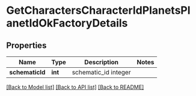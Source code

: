 # GetCharactersCharacterIdPlanetsPlanetIdOkFactoryDetails

## Properties
Name | Type | Description | Notes
------------ | ------------- | ------------- | -------------
**schematicId** | **int** | schematic_id integer | 

[[Back to Model list]](../README.md#documentation-for-models) [[Back to API list]](../README.md#documentation-for-api-endpoints) [[Back to README]](../README.md)


